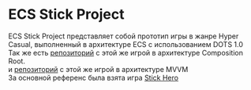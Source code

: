 # ECS Stick Project
ECS Stick Project представляет собой прототип игры в жанре Hyper Casual, выполненный в архитектуре ECS c использованием DOTS 1.0\
Так же есть [репозиторий](https://github.com/laststare/StickProject) с этой же игрой в архитектуре Composition Root.\
и [репозиторий](https://github.com/laststare/ZenStickProject) с этой же игрой в архитектуре MVVM\
За основной референс была взята игра  [Stick Hero](https://apps.apple.com/ru/app/stick-hero/id918338898) 
